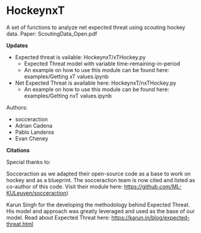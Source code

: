 # HockeynxT
A set of functions to analyze net expected threat using scouting hockey data. Paper: ScoutingData_Open.pdf

**Updates**
- Expected threat is vailable: HockeynxT/xTHockey.py
    - Expected Threat model with variable time-remaining-in-period
    - An example on how to use this module can be found here: examples/Getting xT values.ipynb
- Net Expected Threat is available here: HockeynxT/nxTHockey.py
    - An example on how to use this module can be found here: examples/Getting nxT values.ipynb

Authors:
- socceraction
- Adrian Cadena
- Pablo Landeros
- Evan Cheney

**Citations**

Special thanks to:

Socceraction as we adapted their open-source code as a base to work on hockey and as a blueprint. The socceraction team is now cited and listed as co-author of this code. Visit their module here:  https://github.com/ML-KULeuven/socceraction)

Karun Singh for the developing the methodology behind Expected Threat. His model and approach was greatly leveraged and used as the base of our model.
Read about Expected Threat here: https://karun.in/blog/expected-threat.html


